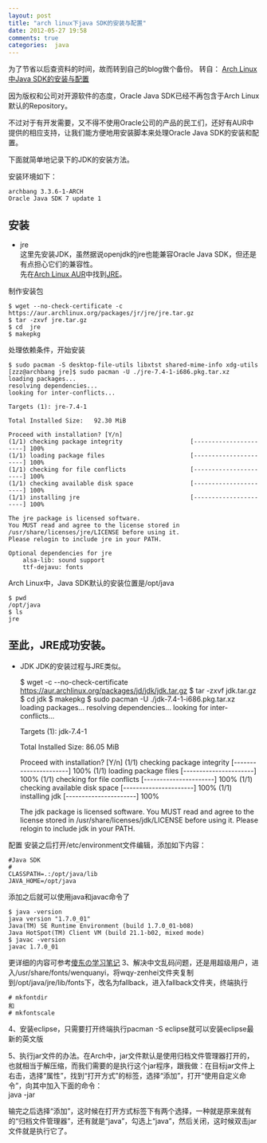 ```yaml
---
layout: post
title: "arch linux下java SDK的安装与配置"
date: 2012-05-27 19:58
comments: true
categories:  java
---
```


为了节省以后查资料的时间，故而转到自己的blog做个备份。
转自：
[Arch Linux中Java SDK的安装与配置](http://www.cnblogs.com/heart-runner/archive/2011/11/30/2269640.html)

因为版权和公司对开源软件的态度，Oracle Java SDK已经不再包含于Arch Linux默认的Repository。
 
不过对于有开发需要，又不得不使用Oracle公司的产品的民工们，还好有AUR中提供的相应支持，让我们能方便地用安装脚本来处理Oracle Java SDK的安装和配置。
 
下面就简单地记录下的JDK的安装方法。
 
安装环境如下：

	archbang 3.3.6-1-ARCH
	Oracle Java SDK 7 update 1

**安装**
---
*   jre   
这里先安装JDK，虽然据说openjdk的jre也能兼容Oracle Java SDK，但还是有点担心它们的兼容性。    
先在[Arch Linux AUR](https://aur.archlinux.org/)中找到[JRE](https://aur.archlinux.org/packages.php?ID=51908)。  
 <!--more-->
制作安装包   
	
	$ wget --no-check-certificate -c https://aur.archlinux.org/packages/jr/jre/jre.tar.gz   
	$ tar -zxvf jre.tar.gz   
	$ cd  jre   
	$ makepkg    
   
处理依赖条件，开始安装    


	$ sudo pacman -S desktop-file-utils libxtst shared-mime-info xdg-utils
	[zzz@archbang jre]$ sudo pacman -U ./jre-7.4-1-i686.pkg.tar.xz 
	loading packages...
	resolving dependencies...
	looking for inter-conflicts...
	
	Targets (1): jre-7.4-1
	
	Total Installed Size:   92.30 MiB
	
	Proceed with installation? [Y/n] 
	(1/1) checking package integrity                   [----------------------] 100%
	(1/1) loading package files                        [----------------------] 100%
	(1/1) checking for file conflicts                  [----------------------] 100%
	(1/1) checking available disk space                [----------------------] 100%
	(1/1) installing jre                               [----------------------] 100%
	
	The jre package is licensed software.
	You MUST read and agree to the license stored in
	/usr/share/licenses/jre/LICENSE before using it.
	Please relogin to include jre in your PATH.
	
	Optional dependencies for jre
	    alsa-lib: sound support
	    ttf-dejavu: fonts
	
	
Arch Linux中，Java SDK默认的安装位置是/opt/java

	$ pwd 
	/opt/java
	$ ls
	jre
至此，JRE成功安装。
---
*   JDK
JDK的安装过程与JRE类似。   

	$ wget -c --no-check-certificate https://aur.archlinux.org/packages/jd/jdk/jdk.tar.gz
	$ tar -zxvf jdk.tar.gz
	$ cd jdk
	$ makepkg
	$ sudo pacman -U ./jdk-7.4-1-i686.pkg.tar.xz
	loading packages...
	resolving dependencies...
	looking for inter-conflicts...
	
	Targets (1): jdk-7.4-1
	
	Total Installed Size:   86.05 MiB
	
	Proceed with installation? [Y/n] 
	(1/1) checking package integrity                   [----------------------] 100%
	(1/1) loading package files                        [----------------------] 100%
	(1/1) checking for file conflicts                  [----------------------] 100%
	(1/1) checking available disk space                [----------------------] 100%
	(1/1) installing jdk                               [----------------------] 100%
	
	The jdk package is licensed software.
	You MUST read and agree to the license stored in
	/usr/share/licenses/jdk/LICENSE before using it.
	Please relogin to include jdk in your PATH.

配置
安装之后打开/etc/environment文件编辑，添加如下内容：

	#Java SDK 
	#
	CLASSPATH=.:/opt/java/lib
	JAVA_HOME=/opt/java

添加之后就可以使用java和javac命令了

	$ java -version
	java version "1.7.0_01"
	Java(TM) SE Runtime Environment (build 1.7.0_01-b08)
	Java HotSpot(TM) Client VM (build 21.1-b02, mixed mode)
	$ javac -version
	javac 1.7.0_01   
更详细的内容可参考[傻东の学习笔记](http://sillydong.com/myjava/arch-linux%E5%BF%AB%E9%80%9F%E9%85%8D%E7%BD%AEjava%E5%BC%80%E5%8F%91%E7%8E%AF%E5%A2%83.html)
3、解决中文乱码问题，还是用超级用户，进入/usr/share/fonts/wenquanyi，将wqy-zenhei文件夹复制到/opt/java/jre/lib/fonts下，改名为fallback，进入fallback文件夹，终端执行
   
	# mkfontdir
	和
	# mkfontscale

4、安装eclipse，只需要打开终端执行pacman -S eclipse就可以安装eclipse最新的英文版   

5、执行jar文件的办法。在Arch中，jar文件默认是使用归档文件管理器打开的，也就相当于解压缩，而我们需要的是执行这个jar程序，跟我做：在目标jar文件上右击，选择“属性”，找到“打开方式”的标签，选择“添加”，打开“使用自定义命令”，向其中加入下面的命令：   
	java -jar

输完之后选择“添加”，这时候在打开方式标签下有两个选择，一种就是原来就有的“归档文件管理器”，还有就是“java”，勾选上“java”，然后关闭，这时候双击jar文件就是执行它了。